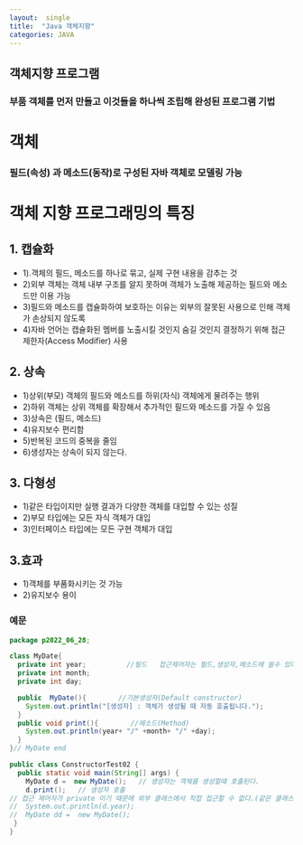 ```yaml
---
layout:  single
title:  "Java 객체지향"
categories: JAVA
---
```



## 객체지향 프로그램 
### 부품 객체를 먼저 만들고 이것들을 하나씩 조립해 완성된 프로그램 기법
#  객체
### 필드(속성) 과 메소드(동작)로 구성된 자바 객체로 모델링 가능
# 객체 지향 프로그래밍의 특징 
## 1. 캡슐화
 * 1).객체의 필드, 메소드를 하나로 묶고, 실제 구현 내용을 감추는 것
 * 2)외부 객체는 객체 내부 구조를 알지 못하며 객체가 노출해 제공하는 필드와 메소드만 이용 가능
 * 3)필드와 메소드를 캡슐화하여 보호하는 이유는 외부의 잘못된 사용으로 인해 객체가 손상되지 않도록 
 * 4)자바 언어는 캡슐화된 멤버를 노출시킬 것인지 숨길 것인지 결정하기 위해 접근 제한자(Access Modifier) 사용
## 2. 상속 
* 1)상위(부모) 객체의 필드와 메소드를 하위(자식) 객체에게 물려주는 행위
* 2)하위 객체는 상위 객체를 확장해서 추가적인 필드와 메소드를 가질 수 있음
* 3)상속은 (필드, 메소드)
* 4)유지보수 편리함
* 5)반복된 코드의 중복을 줄임
* 6)생성자는 상속이 되지 않는다. 
##  3. 다형성
* 1)같은 타입이지만 실행 결과가 다양한 객체를 대입할 수 있는 성질
* 2)부모 타입에는 모든 자식 객체가 대입
* 3)인터페이스 타입에는 모든 구현 객체가 대입
## 3.효과
* 1)객체를 부품화시키는 것 가능
* 2)유지보수 용이

### 예문
`````````````````````````````java
package p2022_06_28;

class MyDate{   
  private int year;          //필드   접근제어자는 필드,생성자,메소드에 쓸수 있다. 
  private int month;    
  private int day;

  public  MyDate(){        //기본생성자(Default constructor)
    System.out.println("[생성자] : 객체가 생성될 때 자동 호출됩니다.");
  }  
  public void print(){        //메소드(Method)
	System.out.println(year+ "/" +month+ "/" +day); 
  }
}// MyDate end

public class ConstructorTest02 {     
  public static void main(String[] args) {
    MyDate d =  new MyDate();	// 생성자는 객체를 생성할때 호출된다. 
    d.print();   // 생성자 호출
// 접근 제어자가 private 이기 때문에 외부 클래스에서 직접 접근할 수 없다.(같은 클래스 안에서 만 사용한다. )  
//	System.out.println(d.year);     
//	MyDate dd =  new MyDate();
 }
}

